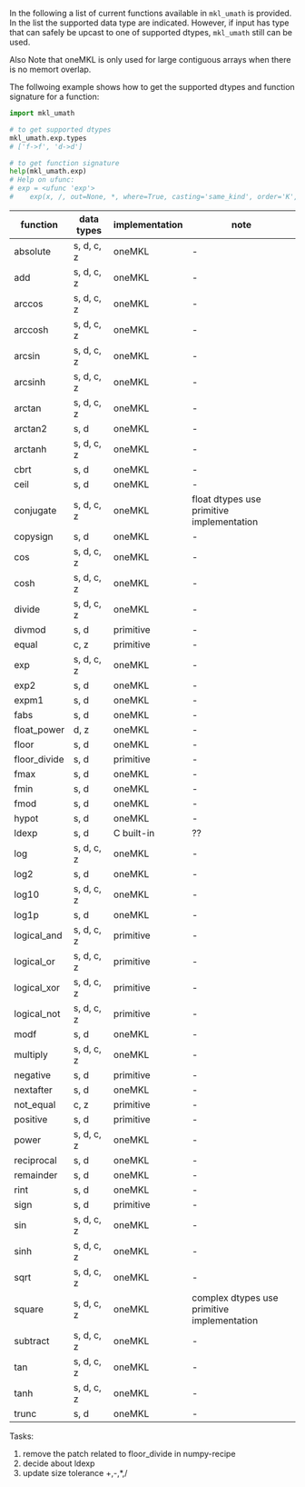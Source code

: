 In the following a list of current functions available in `mkl_umath` is provided.
In the list the supported data type are indicated. However, if input has type that can safely be upcast to one of supported dtypes, `mkl_umath` still can be used.

Also Note that oneMKL is only used for large contiguous arrays when there is no memort overlap.

The follwoing example shows how to get the supported dtypes and function signature for a function:

```python
import mkl_umath

# to get supported dtypes
mkl_umath.exp.types
# ['f->f', 'd->d']

# to get function signature
help(mkl_umath.exp)
# Help on ufunc:
# exp = <ufunc 'exp'>
#    exp(x, /, out=None, *, where=True, casting='same_kind', order='K', dtype=None, subok=True[, signature])
```


| function | data types | implementation | note |
|----------|----------|----------|----------|
| absolute | s, d, c, z | oneMKL | - |
| add | s, d, c, z | oneMKL | - |
| arccos | s, d, c, z | oneMKL | - |
| arccosh | s, d, c, z | oneMKL | - |
| arcsin | s, d, c, z | oneMKL | - |
| arcsinh | s, d, c, z | oneMKL | - |
| arctan | s, d, c, z | oneMKL | - |
| arctan2 | s, d | oneMKL | - |
| arctanh | s, d, c, z | oneMKL | - |
| cbrt | s, d | oneMKL | - |
| ceil | s, d | oneMKL | - |
| conjugate | s, d, c, z | oneMKL | float dtypes use primitive implementation |
| copysign | s, d | oneMKL | - |
| cos | s, d, c, z | oneMKL | - |
| cosh | s, d, c, z | oneMKL | - |
| divide | s, d, c, z | oneMKL | - |
| divmod | s, d | primitive | - |
| equal | c, z | primitive | - |
| exp | s, d, c, z | oneMKL | - |
| exp2 | s, d | oneMKL | - |
| expm1 | s, d | oneMKL | - |
| fabs | s, d | oneMKL | - |
| float_power | d, z | oneMKL | - |
| floor | s, d | oneMKL | - |
| floor_divide | s, d | primitive | - |
| fmax | s, d | oneMKL | - |
| fmin | s, d | oneMKL | - |
| fmod | s, d | oneMKL | - |
| hypot | s, d | oneMKL | - |
| ldexp | s, d | C built-in | ?? |
| log | s, d, c, z | oneMKL | - |
| log2 | s, d | oneMKL | - |
| log10 | s, d, c, z | oneMKL | - |
| log1p | s, d | oneMKL | - |
| logical_and | s, d, c, z | primitive | - |
| logical_or | s, d, c, z | primitive | - |
| logical_xor | s, d, c, z | primitive | - |
| logical_not | s, d, c, z | primitive | - |
| modf | s, d | oneMKL | - |
| multiply | s, d, c, z | oneMKL | - |
| negative | s, d | primitive | - |
| nextafter | s, d | oneMKL | - |
| not_equal | c, z | primitive | - |
| positive | s, d | primitive | - |
| power | s, d, c, z | oneMKL | - |
| reciprocal | s, d | oneMKL | - |
| remainder | s, d | oneMKL | - |
| rint | s, d | oneMKL | - |
| sign | s, d | primitive | - |
| sin | s, d, c, z | oneMKL | - |
| sinh | s, d, c, z | oneMKL | - |
| sqrt | s, d, c, z | oneMKL | - |
| square | s, d, c, z | oneMKL | complex dtypes use primitive implementation |
| subtract | s, d, c, z | oneMKL | - |
| tan | s, d, c, z | oneMKL | - |
| tanh | s, d, c, z | oneMKL | - |
| trunc | s, d | oneMKL | - |

Tasks:
1) remove the patch related to floor_divide in numpy-recipe
2) decide about ldexp
3) update size tolerance +,-,*,/
